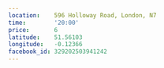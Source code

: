 ```yaml
---
location:    596 Holloway Road, London, N7
time:        '20:00'
price:       6
latitude:    51.56103
longitude:   -0.12366
facebook_id: 329202503941242
---
```

